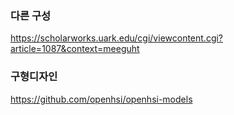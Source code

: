 


### 다른 구성
https://scholarworks.uark.edu/cgi/viewcontent.cgi?article=1087&context=meeguht

### 구형디자인
https://github.com/openhsi/openhsi-models
